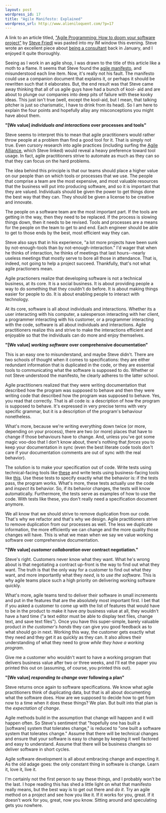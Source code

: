 ```yaml
---
layout: post
wordpress_id: 17
title: "Agile Manifesto: Explained"
wordpress_url: http://www.alieniloquent.com/?p=17
---
```

A link to an article titled, ["Agile Programming: How to doom your software
project"][1] by [Steve Friedl][2] was pasted into my IM window this evening.
Steve wrote an excellent piece about [being a consultant][3] back in January,
and I enjoyed it quite thoroughly.

Seeing as I work in an agile shop, I was drawn to the title of this article
like a moth to a flame. It seems that Steve found the [agile manifesto][4],
and misunderstood each line item. Now, it's really not his fault. The
manifesto could use a companion document that explains it, or perhaps it
should be rewritten such that it elaborates. But, the end result was that
Steve came away thinking that all of us agile guys have had a bunch of kool-
aid and are about to plunge our companies into deep pits of failure with these
kooky ideas. This just isn't true (well, except the kool-aid, but I mean, that
talking pitcher is just so charismatic, I have to drink from its head). So I
am here to explain the four points and hopefully allay any misconceptions you
might have about them.

**"\[We value\] _individuals and interactions_ over processes and tools"**


Steve seems to interpret this to mean that agile practitioners would rather
throw people at a problem than find a good tool for it. That is simply not
true. Even cursory research into agile practices (including surfing the [Agile
Alliance][5], which Steve linked) would reveal a heavy preference toward tool
usage. In fact, agile practitioners strive to automate as much as they can so
that they can focus on the hard problems.

The idea behind this principle is that our teams should place a higher value
on our people than on which tools or processes that we use. The people that
comprise a team are the most expensive, and most valuable resources that the
business will put into producing software, and so it is important that they
are valued. Individuals should be given the power to get things done the best
way that they can. They should be given a license to be creative and innovate.

The people on a software team are the most important part. If the tools are
getting in the way, then they need to be replaced. If the process is slowing
things down, then it needs to be revised. Tools and processes are a means for
the people on the team to get to and end. Each engineer should be able to get
to those ends by the best, most efficient way they can.

Steve also says that in his experience, "a lot more projects have been sunk by
not-enough-tools than by not-enough-interaction." I'd wager that when he
thinks of interaction, he thinks of meetings that last hours--nearly useless
meetings that mostly serve to bore all those in attendance. That is, indeed,
not going to help a project succeed. Thankfully, that's not what agile
practioners mean.

Agile practioners realize that developing software is not a technical
business, at its core. It is a social business. It is about providing people a
way to do something that they couldn't do before. It is about making things
easier for people to do. It is about enabling people to interact with
technology.

At its core, software is all about individuals and interactions. Whether its a
user interacting with his computer, a salesperson interacting with her client,
a programmer interacting with his customer, or a programmer interacting with
the code, software is all about individuals and interactions. Agile
practitioners realize this and strive to make the interactions efficient and
enjoyable so that the individuals can do more and enjoy themselves.

**"\[We value\] _working software_ over comprehensive documentation"**


This is an easy one to misunderstand, and maybe Steve didn't. There are two
schools of thought when it comes to specifications: they are either redundant
information that is duplicated in the code, or they are essential tools to
communicating what the software is supposed to do. Whether or not Steve
understood the manifesto, he clearly adheres to the latter school.

Agile practitioners realized that they were writing documentation that
described how the program was supposed to behave and then they were writing
code that described how the program was supposed to behave. Yes, you read that
correctly. That is all code is: a description of how the program is supposed
to behave. It's expressed in very precise terms with very specific grammar,
but it is a description of the program's behaviour nonetheless.

What's more, because we're writing everything down twice (or more, depending
on your process), there are two (or more) places that have to change if those
behaviours have to change. And, unless you've got some magic voo-doo that I
don't know about, there's nothing that _forces_ you to keep your documentation
in sync (even the best literate code tools don't care if your documentation
comments are out of sync with the real behavior).

The solution is to make your specification out of code. Write tests using
technical-facing tools like [these][6] and write tests using business-facing
tools like [this][7]. Use these tests to specify exactly what the behavior is:
if the tests pass, the program works. What's more, these tests actually _use_
the code and _inspect_ its behavior. So, if its behavior changes, the tests
will know automatically. Furthermore, the tests serve as examples of how to
use the code. With tests like these, you don't really need a specification
document anymore.

We all know that we should strive to remove duplication from our code. That's
why we refactor and that's why we design. Agile practitioners strive to remove
duplication from our processes as well. The less we duplicate information, the
more efficiently we can change and the more quality those changes will have.
This is what we mean when we say we value working software over comprehensive
documentation.

**"\[We value\] _customer collaboration_ over contract negotiation."**


Steve's right. Customers never know what they want. What he's wrong about is
that negotiating a contract up-front is the way to find out what they want.
The truth is that the only way for a customer to find out what they want, and
more importantly what they _need_, is to _use the software_. This is why agile
teams place such a high priority on delivering working software quickly.

What's more, agile teams tend to deliver their software in small increments
and put in the features that are the absolutely most important first. I bet
that if you asked a customer to come up with the list of features that would
have to be in the product to make it have _any_ business value at all, they
wouldn't have a hard time ("a text editor must be able to display text files,
change text, and save text files"). Once you have this super-simple, barely
valuable product _in the customer's hands_ they can give you good feedback as
to what should go in next. Working this way, the customer gets exactly what
they need and they get it as quickly as they can. It also allows their
understanding of what they need to grow _while they have a working program_.

Give me a customer who wouldn't want to have a working program that delivers
business value after two or three weeks, and I'll eat the paper you printed
this out on (assuming, of course, you printed this out).

**"\[We value\] _responding to change_ over following a plan"**


Steve returns once again to software specifications. We know what agile
practitioners think of duplicating data, but that is all about documenting
what the software does. How are we supposed to decide how to get from now to a
time when it does these things? We plan. But built into that plan is the
_expectation of change_.

Agile methods build in the assumption that change will happen and it will
happen often. So Steve's sentiment that "hopefully one has built a \[software\]
system that tolerates change," is reduced to "one built a software system that
tolerates change." Assume that there will be technical changes and ensure that
your software is easy to change by keeping it well factored and easy to
understand. Assume that there will be business changes so deliver software in
short cycles.

Agile software development is all about embracing change and expecting it. As
the old adage goes: the only constant thing in software is change. Learn it,
love it, live it.


I'm certainly not the first person to say these things, and I probably won't
be the last. I hope reading this has shed a little light on what that
manifesto really means, but the best way is to get out there and _do it_. Try
an agile method on a project and see how you like it. If it works for you,
great. If it doesn't work for you, great, now you know. Sitting around and
speculating gets you nowhere.

   [1]: http://www.unixwiz.net/archives/2005/07/agile_programmi_1.html

   [2]: http://www.unixwiz.net/blog/

   [3]: http://www.unixwiz.net/techtips/be-consultant.html

   [4]: http://www.agilemanifesto.org/

   [5]: http://www.agilealliance.com/home

   [6]: http://c2.com/cgi/wiki?TestingFramework

   [7]: http://fit.c2.com/

